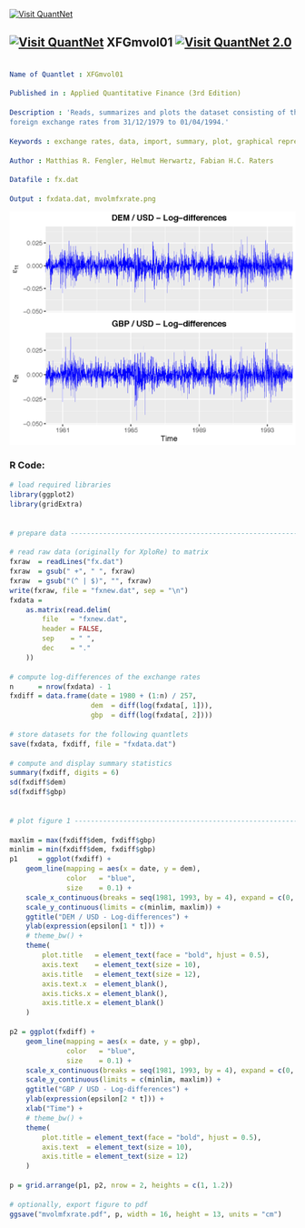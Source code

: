 
[<img src="https://github.com/QuantLet/Styleguide-and-FAQ/blob/master/pictures/banner.png" width="888" alt="Visit QuantNet">](http://quantlet.de/)

## [<img src="https://github.com/QuantLet/Styleguide-and-FAQ/blob/master/pictures/qloqo.png" alt="Visit QuantNet">](http://quantlet.de/) **XFGmvol01** [<img src="https://github.com/QuantLet/Styleguide-and-FAQ/blob/master/pictures/QN2.png" width="60" alt="Visit QuantNet 2.0">](http://quantlet.de/)

```yaml

Name of Quantlet : XFGmvol01

Published in : Applied Quantitative Finance (3rd Edition)

Description : 'Reads, summarizes and plots the dataset consisting of the DEM/USD and GBP/USD
foreign exchange rates from 31/12/1979 to 01/04/1994.'

Keywords : exchange rates, data, import, summary, plot, graphical representation

Author : Matthias R. Fengler, Helmut Herwartz, Fabian H.C. Raters

Datafile : fx.dat

Output : fxdata.dat, mvolmfxrate.png

```

![Picture1](mvolmfxrate.png)


### R Code:
```r
# load required libraries
library(ggplot2)
library(gridExtra)


# prepare data ------------------------------------------------------------

# read raw data (originally for XploRe) to matrix
fxraw  = readLines("fx.dat")
fxraw  = gsub(" +", " ", fxraw)
fxraw  = gsub("(^ | $)", "", fxraw)
write(fxraw, file = "fxnew.dat", sep = "\n")
fxdata =
    as.matrix(read.delim(
        file   = "fxnew.dat",
        header = FALSE,
        sep    = " ",
        dec    = "."
    ))

# compute log-differences of the exchange rates
n      = nrow(fxdata) - 1
fxdiff = data.frame(date = 1980 + (1:n) / 257,
                    dem  = diff(log(fxdata[, 1])),
                    gbp  = diff(log(fxdata[, 2])))

# store datasets for the following quantlets
save(fxdata, fxdiff, file = "fxdata.dat")

# compute and display summary statistics
summary(fxdiff, digits = 6)
sd(fxdiff$dem)
sd(fxdiff$gbp)


# plot figure 1 -----------------------------------------------------------

maxlim = max(fxdiff$dem, fxdiff$gbp)
minlim = min(fxdiff$dem, fxdiff$gbp)
p1     = ggplot(fxdiff) +
    geom_line(mapping = aes(x = date, y = dem),
              color   = "blue",
              size    = 0.1) +
    scale_x_continuous(breaks = seq(1981, 1993, by = 4), expand = c(0, 0))  +
    scale_y_continuous(limits = c(minlim, maxlim)) +
    ggtitle("DEM / USD - Log-differences") +
    ylab(expression(epsilon[1 * t])) +
    # theme_bw() +
    theme(
        plot.title   = element_text(face = "bold", hjust = 0.5),
        axis.text    = element_text(size = 10),
        axis.title   = element_text(size = 12),
        axis.text.x  = element_blank(),
        axis.ticks.x = element_blank(),
        axis.title.x = element_blank()
    )

p2 = ggplot(fxdiff) +
    geom_line(mapping = aes(x = date, y = gbp),
              color   = "blue",
              size    = 0.1) +
    scale_x_continuous(breaks = seq(1981, 1993, by = 4), expand = c(0, 0)) +
    scale_y_continuous(limits = c(minlim, maxlim)) +
    ggtitle("GBP / USD - Log-differences") +
    ylab(expression(epsilon[2 * t])) +
    xlab("Time") +
    # theme_bw() +
    theme(
        plot.title = element_text(face = "bold", hjust = 0.5),
        axis.text  = element_text(size = 10),
        axis.title = element_text(size = 12)
    )

p = grid.arrange(p1, p2, nrow = 2, heights = c(1, 1.2))

# optionally, export figure to pdf
ggsave("mvolmfxrate.pdf", p, width = 16, height = 13, units = "cm")

```
